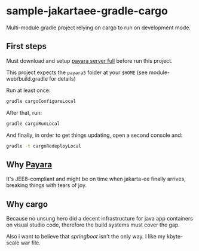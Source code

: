 # sample-jakartaee-gradle-cargo

Multi-module gradle project relying on cargo to run on development mode.

## First steps

Must download and setup 
[payara server full](https://www.payara.fish/software/downloads/all-downloads/)
before run this project. 

This project expects the `payara5` folder at your `$HOME` (see
module-web/build.gradle for details)

Run at least once:

```bash
gradle cargoConfigureLocal
```

After that, run:

```bash
gradle cargoRunLocal
```

And finally, in order to get things updating, open a second console and:

```bash
gradle -t cargoRedeployLocal
```

## Why [Payara](https://www.payara.fish/)

It's JEE8-compliant and might be on time when jakarta-ee finally arrives,
breaking things with tears of joy.

## Why cargo

Because no unsung hero did a decent infrastructure for java app containers on 
visual studio code, therefore the build systems must cover the gap.

Also i want to believe that _springboot_ isn't the only way. I like my 
kbyte-scale war file.

